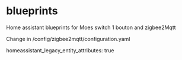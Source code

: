 # blueprints
Home assistant blueprints for Moes switch 1 bouton and zigbee2Mqtt

Change in /config/zigbee2mqtt/configuration.yaml

homeassistant_legacy_entity_attributes: true

